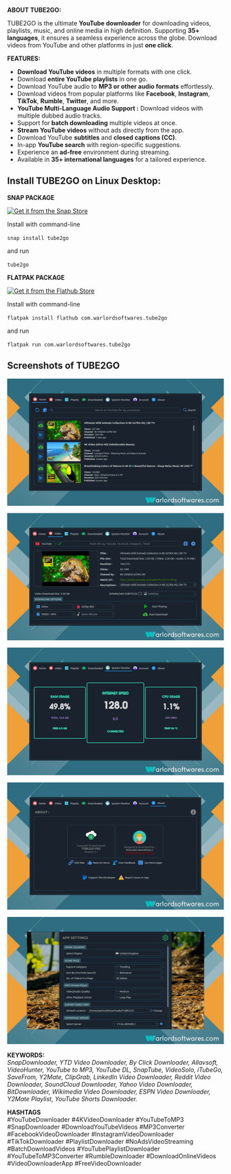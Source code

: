 **ABOUT TUBE2GO:**

TUBE2GO is the ultimate **YouTube downloader** for downloading videos, playlists, music, and online media in high definition. Supporting **35+ languages**, it ensures a seamless experience across the globe. Download videos from YouTube and other platforms in just **one click**.

**FEATURES:**  
- **Download YouTube videos** in multiple formats with one click.  
- Download **entire YouTube playlists** in one go.  
- Download YouTube audio to **MP3 or other audio formats** effortlessly.  
- Download videos from popular platforms like **Facebook**, **Instagram**, **TikTok**, **Rumble**, **Twitter**, and more.  
- **YouTube Multi-Language Audio Support :** Download videos with multiple dubbed audio tracks.
- Support for **batch downloading** multiple videos at once.  
- **Stream YouTube videos** without ads directly from the app.  
- Download YouTube **subtitles** and **closed captions (CC)**.  
- In-app **YouTube search** with region-specific suggestions.  
- Experience an **ad-free** environment during streaming.  
- Available in **35+ international languages** for a tailored experience.


## Install TUBE2GO on Linux Desktop:

**SNAP PACKAGE**

[![Get it from the Snap Store](https://snapcraft.io/static/images/badges/en/snap-store-black.svg)](https://snapcraft.io/tube2go)

Install with command-line

`snap install tube2go`

and run

`tube2go`

**FLATPAK PACKAGE**

<a href="https://flathub.org/apps/details/com.warlordsoftwares.tube2go"><img src="https://flathub.org/assets/badges/flathub-badge-en.png"  height="56" width="186" alt="Get it from the Flathub Store" ></a>

Install with command-line

`flatpak install flathub com.warlordsoftwares.tube2go`

and run

`flatpak run com.warlordsoftwares.tube2go`

## Screenshots of TUBE2GO

![TUBE2GO](https://raw.githubusercontent.com/rishabh3354/TUBE2GO/main/share/screenshots/tube2go-warlordsoftwares_1.jpg?raw=true)

![TUBE2GO](https://raw.githubusercontent.com/rishabh3354/TUBE2GO/main/share/screenshots/tube2go-warlordsoftwares_2.jpg?raw=true)

![TUBE2GO](https://raw.githubusercontent.com/rishabh3354/TUBE2GO/main/share/screenshots/tube2go-warlordsoftwares_3.jpg?raw=true)

![TUBE2GO](https://raw.githubusercontent.com/rishabh3354/TUBE2GO/main/share/screenshots/tube2go-warlordsoftwares_4.jpg?raw=true)

![TUBE2GO](https://raw.githubusercontent.com/rishabh3354/TUBE2GO/main/share/screenshots/tube2go-warlordsoftwares_5.jpg?raw=true)


**KEYWORDS:**  
*SnapDownloader, YTD Video Downloader, By Click Downloader, Allavsoft, VideoHunter, YouTube to MP3, YouTube DL, SnapTube, VideoSolo, iTubeGo, SaveFrom, Y2Mate, ClipGrab, LinkedIn Video Downloader, Reddit Video Downloader, SoundCloud Downloader, Yahoo Video Downloader, BitDownloader, Wikimedia Video Downloader, ESPN Video Downloader, Y2Mate Playlist, YouTube Shorts Downloader.*

**HASHTAGS**  
#YouTubeDownloader #4KVideoDownloader #YouTubeToMP3 #SnapDownloader #DownloadYouTubeVideos #MP3Converter #FacebookVideoDownloader #InstagramVideoDownloader #TikTokDownloader #PlaylistDownloader #NoAdsVideoStreaming #BatchDownloadVideos #YouTubePlaylistDownloader #YouTubeToMP3Converter #RumbleDownloader #DownloadOnlineVideos #VideoDownloaderApp #FreeVideoDownloader



